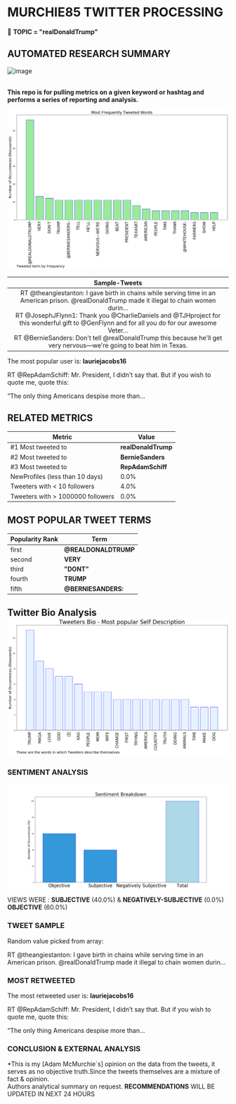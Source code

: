 # MURCHIE85 TWITTER PROCESSING 
&#x1F34E; **TOPIC = "realDonaldTrump"**

## AUTOMATED RESEARCH SUMMARY

![image](https://marketingplatform.google.com/about/static/images/gmp/analytics-smb-benefit.jpg)
<br></br>
<div class="alert alert-block alert-danger"><b> This repo is for pulling metrics on a given keyword or hashtag and performs a series of reporting and analysis.</b></div>



![image](TWEETS.png)



|                **Sample-Tweets**        |
| :-------------: |
| <div class="alert alert-block alert-warning">RT @theangiestanton: I gave birth in chains while serving time in an American prison. @realDonaldTrump made it illegal to chain women durin…</div> <div class="alert alert-block alert-success">RT @JosephJFlynn1: Thank you @CharlieDaniels and @TJHproject  for this wonderful gift to @GenFlynn and for all you do for our awesome Veter…</div> <div class="alert alert-block alert-info">RT @BernieSanders: Don't tell @realDonaldTrump this because he'll get very nervous—we're going to beat him in Texas.</div> |
The most popular user is: **lauriejacobs16**
<div class="alert alert-block alert-danger"> RT @RepAdamSchiff: Mr. President, I didn’t say that. But if you wish to quote me, quote this:

”The only thing Americans despise more than…</div>

## RELATED METRICS<br>
| Metric | Value |
| ------------- | ------------- |
| #1 Most tweeted to  | **realDonaldTrump** |
| #2 Most tweeted to  | **BernieSanders** |
| #3 Most tweeted to  | **RepAdamSchiff** |
| NewProfiles (less than 10 days) | 0.0%  |
| Tweeters with < 10 followers  | 4.0%|
| Tweeters with > 1000000 followers  | 0.0%  |



## MOST POPULAR TWEET TERMS 


| Popularity Rank  | Term |
| ------------- | ------------- |
| first  | **@REALDONALDTRUMP**  |
| second  | **VERY**  |
| third  | **"DONT"** |
| fourth  | **TRUMP**  |
| fifth  | **@BERNIESANDERS:**  |


## Twitter Bio Analysis![image](BIO.png)
### SENTIMENT ANALYSIS
![image](sentiment.png)
VIEWS WERE : **SUBJECTIVE**  (40.0%) & **NEGATIVELY-SUBJECTIVE** (0.0%) **OBJECTIVE** (60.0%)

### TWEET SAMPLE 
Random value picked from array: 

<div class="alert alert-block alert-info">RT @theangiestanton: I gave birth in chains while serving time in an American prison. @realDonaldTrump made it illegal to chain women durin…</div>

### MOST RETWEETED 

The most retweeted user is: **lauriejacobs16**

<div class="alert alert-block alert-danger"> RT @RepAdamSchiff: Mr. President, I didn’t say that. But if you wish to quote me, quote this:

”The only thing Americans despise more than…</div>

### CONCLUSION & EXTERNAL ANALYSIS

*This is my [Adam McMurchie`s] opinion on the data from the tweets, it serves as no objective truth.Since the tweets themselves are a mixture of fact & opinion.<br>
Authors analytical summary on request.
**RECOMMENDATIONS** WILL BE UPDATED IN NEXT  24 HOURS <br>